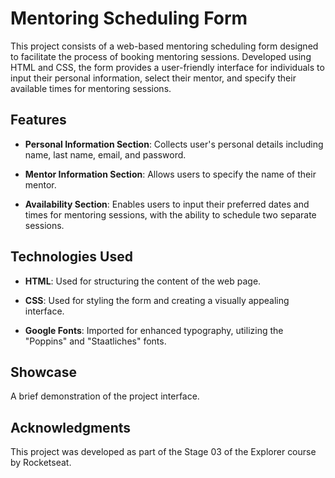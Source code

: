 
# Mentoring Scheduling Form

This project consists of a web-based mentoring scheduling form designed to facilitate the process of booking mentoring sessions. Developed using HTML and CSS, the form provides a user-friendly interface for individuals to input their personal information, select their mentor, and specify their available times for mentoring sessions.

## Features

- **Personal Information Section**: Collects user's personal details including name, last name, email, and password.

- **Mentor Information Section**: Allows users to specify the name of their mentor.

- **Availability Section**: Enables users to input their preferred dates and times for mentoring sessions, with the ability to schedule two separate sessions.


## Technologies Used

- **HTML**: Used for structuring the content of the web page.

- **CSS**: Used for styling the form and creating a visually appealing interface.

- **Google Fonts**: Imported for enhanced typography, utilizing the "Poppins" and "Staatliches" fonts.


## Showcase

A brief demonstration of the project interface.




## Acknowledgments

This project was developed as part of the Stage 03 of the Explorer course by Rocketseat.




